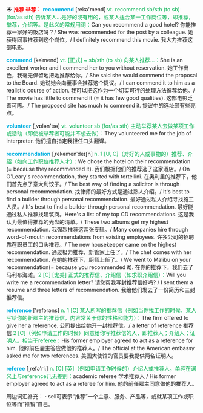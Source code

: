 ☀ <font color="red">**推荐 举荐：**</font>
<font color="sky blue">**recommend**</font> [rekə'mend] 
<font color="#00b050">vt. recommend sb/sth (to sb) (for/as sth) 告诉某人…是好的或有用的，或某人适合某一工作岗位等，即推荐，举荐，介绍等。是此义的常规用词：</font>Can you recommend a good hotel? 你能推荐一家好的饭店吗？/ She was recommended for the post by a colleague. 她获得同事推荐到这个岗位。/ I definitely recommend this movie. 我大力推荐这部电影。
           
<font color="sky blue">**commend**</font> [kəˈmend]
<font color="#00b050">vt. [正式] ~ sb/sth (to sb) 向某人推荐…：</font>She is an excellent worker and I commend her to you without reservation. 她工作出色，我毫无保留地把她推荐给你。/ She said she would commend the proposal to the Board. 她说她会向董事会推荐这个提议。/ I can commend it to him as a realistic course of action. 我可以把这作为一个切实可行的处理方法推荐给他。/ The movie has little to commend it (= it has few good qualities). 这部电影乏善可陈。/ The proposed site has much to commend it. 提议中的选址颇有些亮点。

<font color="sky blue">**volunteer**</font> [͵vɒlən'tɪə] 
<font color="#00b050">vt. volunteer sb (for/as sth) 主动举荐某人去做某项工作或活动（即使被举荐者可能并不想去做）：</font>They volunteered me for the job of interpreter. 他们擅自指定我担任口头翻译。
           
<font color="sky blue">**recommendation**</font> [ˌrekəmenˈdeɪʃn]
<font color="#00b050">n. 1 [U, C]（对好的人或事物的）推荐、介绍（如向工作职位推荐人才）：</font>We chose the hotel on their recommendation (= because they recommended it). 我们根据他们的推荐选了这家酒店。/ On O'Leary's recommendation, they started with tortellini. 在奥利里的推荐下，他们首先点了意大利饺子。/ The best way of finding a solicitor is through personal recommendation. 找律师的最好方式是通过熟人介绍。/ It's best to find a builder through personal recommendation. 最好通过私人介绍寻找施工人员。/ It's best to find a builder through personal recommendation. 最好能通过私人推荐找建筑商。Here's a list of my top CD recommendations. 这是我认为最值得推荐的光盘的清单。/ These two albums get my highest recommendation. 我强烈推荐这两张专辑。/ Many companies hire through word-of-mouth recommendations from existing employees. 许多公司的招聘靠在职员工的口头推荐。/ The new housekeeper came on the highest recommendation. 通过极力推荐，新管家上任了。/ The chef comes with her recommendation. 在她的推荐下，厨师上任了。/ We went to Malibu on your recommendation(= because you recommended it). 在你的推荐下，我们去了马利布海滩。<font color="#00b050">2 [C] [尤美] 正式的推荐信、介绍信（如求职介绍信）：</font>Will you write me a recommendation letter? 请您帮我写封推荐信好吗? / I sent them a resume and three letters of recommendation. 我给他们发去了一份简历和三封推荐信。

<font color="sky blue">**reference**</font> ['refərəns] 
<font color="#00b050">n. 1 [C] 某人所写的推荐信（例如当你找工作的时候，某人写给你的新雇主的推荐信，内容常关于你的性格和能力）：</font>The firm offered to give her a reference. 公司提出给她开一封推荐信。/ a letter of reference 推荐信 <font color="#00b050">2 [C]（例如申请工作的时候）同意给你写推荐信的人，即推荐人；介绍人；证明人。相当于referee：</font>His former employer agreed to act as a reference for him. 他的前任雇主答应做他的推荐人。/ The official at the American embassy asked me for two references. 美国大使馆的官员要我提供两名证明人。

<font color="sky blue">**referee**</font> [͵refə'ri:] 
<font color="#00b050">n. [C] [英]（例如申请工作时候的）介绍人或推荐人。单纯在词义上与reference几无差别：</font>academic referee 学术推荐人 / His former employer agreed to act as a referee for him. 他的前任雇主同意做他的推荐人。

周边词汇补充：
· sell可表示“推荐”一个主意、服务、产品等，或就某项工作或职位等而“推销”自己。
